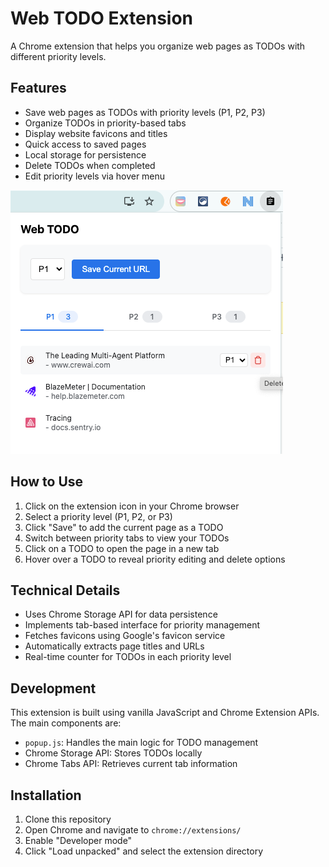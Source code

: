 # Web TODO Extension

A Chrome extension that helps you organize web pages as TODOs with different priority levels.

## Features

- Save web pages as TODOs with priority levels (P1, P2, P3)
- Organize TODOs in priority-based tabs
- Display website favicons and titles
- Quick access to saved pages
- Local storage for persistence
- Delete TODOs when completed
- Edit priority levels via hover menu

![Extension Interface](screenshot1.png)

## How to Use

1. Click on the extension icon in your Chrome browser
2. Select a priority level (P1, P2, or P3)
3. Click "Save" to add the current page as a TODO
4. Switch between priority tabs to view your TODOs
5. Click on a TODO to open the page in a new tab
6. Hover over a TODO to reveal priority editing and delete options

## Technical Details

- Uses Chrome Storage API for data persistence
- Implements tab-based interface for priority management
- Fetches favicons using Google's favicon service
- Automatically extracts page titles and URLs
- Real-time counter for TODOs in each priority level

## Development

This extension is built using vanilla JavaScript and Chrome Extension APIs. The main components are:

- `popup.js`: Handles the main logic for TODO management
- Chrome Storage API: Stores TODOs locally
- Chrome Tabs API: Retrieves current tab information

## Installation

1. Clone this repository
2. Open Chrome and navigate to `chrome://extensions/`
3. Enable "Developer mode"
4. Click "Load unpacked" and select the extension directory
